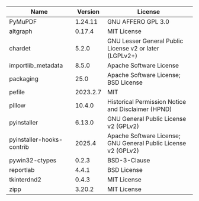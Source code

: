 | Name                      | Version  | License                                                        |
|---------------------------|----------|----------------------------------------------------------------|
| PyMuPDF                   | 1.24.11  | GNU AFFERO GPL 3.0                                             |
| altgraph                  | 0.17.4   | MIT License                                                    |
| chardet                   | 5.2.0    | GNU Lesser General Public License v2 or later (LGPLv2+)        |
| importlib_metadata        | 8.5.0    | Apache Software License                                        |
| packaging                 | 25.0     | Apache Software License; BSD License                           |
| pefile                    | 2023.2.7 | MIT                                                            |
| pillow                    | 10.4.0   | Historical Permission Notice and Disclaimer (HPND)             |
| pyinstaller               | 6.13.0   | GNU General Public License v2 (GPLv2)                          |
| pyinstaller-hooks-contrib | 2025.4   | Apache Software License; GNU General Public License v2 (GPLv2) |
| pywin32-ctypes            | 0.2.3    | BSD-3-Clause                                                   |
| reportlab                 | 4.4.1    | BSD License                                                    |
| tkinterdnd2               | 0.4.3    | MIT License                                                    |
| zipp                      | 3.20.2   | MIT License                                                    |
